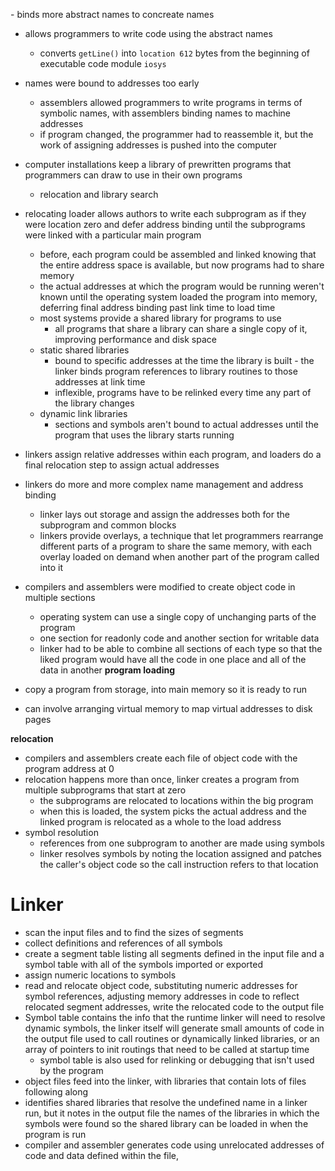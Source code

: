 []() - binds more abstract names to concreate names
 - allows programmers to write code using the abstract names
	 - converts `getLine()` into `location 612` bytes from the beginning of executable code module `iosys`
 - names were bound to addresses too early
	 - assemblers allowed programmers to write programs in terms of symbolic names, with assemblers binding names to machine addresses
	 - if program changed, the programmer had to reassemble it, but the work of assigning addresses is pushed into the computer
 - computer installations keep a library of prewritten programs that programmers can draw to use in their own programs
	 - relocation and library search
 - relocating loader allows authors to write each subprogram as if they were location zero and defer address binding until the subprograms were linked with a particular main program
	 - before, each program could be assembled and linked knowing that the entire address space is available, but now programs had to share memory
	 - the actual addresses at which the program would be running weren't known until the operating system loaded the program into memory, deferring final address binding past link time to load time
	 - most systems provide a shared library for programs to use
		 - all programs that share a library can share a single copy of it, improving performance and disk space
	 - static shared libraries
		 - bound to specific addresses at the time the library is built - the linker binds program references to library routines to those addresses at link time
		 - inflexible, programs have to be relinked every time any part of the library changes
	 - dynamic link libraries
		 - sections and symbols aren't bound to actual addresses until the program that uses the library starts running

 - linkers assign relative addresses within each program, and loaders do a final relocation step to assign actual addresses
 - linkers do more and more complex name management and address binding
	 - linker lays out storage and assign the addresses both for the subprogram and common blocks
	 - linkers provide overlays, a technique that let programmers rearrange different parts of a program to share the same memory, with each overlay loaded on demand when another part of the program called into it
 - compilers and assemblers were modified to create object code in multiple sections
	 - operating system can use a single copy of unchanging parts of the program
	 - one section for readonly code and another section for writable data
	 - linker had to be able to combine all sections of each type so that the liked program would have all the code in one place and all of the data in another
**program loading**
 - copy a program from storage, into main memory so it is ready to run
 - can involve arranging virtual memory to map virtual addresses to disk pages

**relocation**
 - compilers and assemblers create each file of object code with the program address at 0
 - relocation happens more than once, linker creates a program from multiple subprograms that start at zero
	 - the subprograms are relocated to locations within the big program
	 - when this is loaded, the system picks the actual address and the linked program is relocated as a whole to the load address
 - symbol resolution
	 - references from one subprogram to another are made using symbols
	 - linker resolves symbols by noting the location assigned and patches the caller's object code so the call instruction refers to that location

# Linker
 - scan the input files and to find the sizes of segments
 - collect definitions and references of all symbols
 - create a segment table listing all segments defined in the input file and a symbol table with all of the symbols imported or exported
 - assign numeric locations to symbols
 - read and relocate object code, substituting numeric addresses for symbol references, adjusting memory addresses in code to reflect relocated segment addresses, write the relocated code to the output file
 - Symbol table contains the info that the runtime linker will need to resolve dynamic symbols, the linker itself will generate small amounts of code in the output file used to call routines or dynamically linked libraries, or an array of pointers to init routings that need to be called at startup time
	 - symbol table is also used for relinking or debugging that isn't used by the program
 - object files feed into the linker, with libraries that contain lots of files following along
 - identifies shared libraries that resolve the undefined name in a linker run, but it notes in the output file the names of the libraries in which the symbols were found so the shared library can be loaded in when the program is run
 - compiler and assembler generates code using unrelocated addresses of code and data defined within the file, 